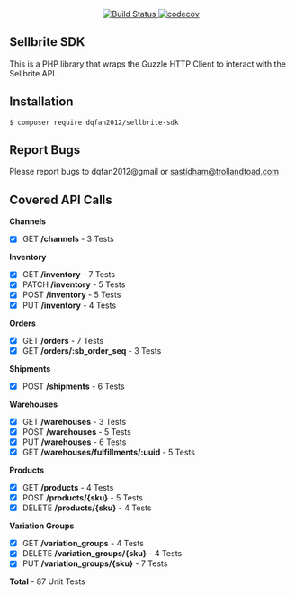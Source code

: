 <p align="center">
    <a href="https://travis-ci.org/dqfan2012/sellbrite-sdk" rel="nofollow">
        <img src="https://travis-ci.org/dqfan2012/sellbrite-sdk.svg?branch=master" alt="Build Status" style="max-width: 100%;">
    </a>
    <a href="https://codecov.io/gh/dqfan2012/sellbrite-sdk" rel="nofollow">
        <img src="https://codecov.io/gh/dqfan2012/sellbrite-sdk/branch/master/graph/badge.svg" alt="codecov" style="max-width: 100%;" />
    </a>
</p>

## Sellbrite SDK

This is a PHP library that wraps the Guzzle HTTP Client to interact with the Sellbrite API.

## Installation

```
$ composer require dqfan2012/sellbrite-sdk
```

## Report Bugs

Please report bugs to dqfan2012@gmail or sastidham@trollandtoad.com

## Covered API Calls

**Channels**

 - [x] GET **/channels** - 3 Tests

**Inventory**

 - [x] GET **/inventory** - 7 Tests
 - [x] PATCH **/inventory** - 5 Tests
 - [x] POST **/inventory** - 5 Tests
 - [x] PUT **/inventory** - 4 Tests

**Orders**

 - [x] GET **/orders** - 7 Tests
 - [x] GET **/orders/:sb_order_seq** - 3 Tests

**Shipments**

 - [x] POST **/shipments** - 6 Tests

**Warehouses**

 - [x] GET **/warehouses** - 3 Tests
 - [x] POST **/warehouses** - 5 Tests
 - [x] PUT **/warehouses** - 6 Tests
 - [x] GET **/warehouses/fulfillments/:uuid** - 5 Tests

**Products**

 - [x] GET **/products** - 4 Tests
 - [x] POST **/products/{sku}** - 5 Tests
 - [x] DELETE **/products/{sku}** - 4 Tests

**Variation Groups**

 - [x] GET **/variation_groups** - 4 Tests
 - [x] DELETE **/variation_groups/{sku}** - 4 Tests
 - [x] PUT **/variation_groups/{sku}** - 7 Tests

**Total** - 87 Unit Tests
